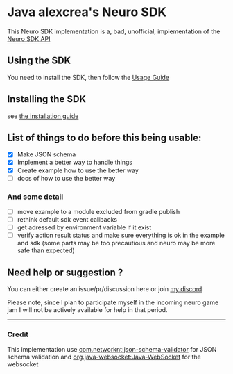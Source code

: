 # Java alexcrea's Neuro SDK
This Neuro SDK implementation is a, bad, unofficial,
implementation of the [Neuro SDK API](https://github.com/VedalAI/neuro-game-sdk/)

## Using the SDK
You need to install the SDK, then follow the [Usage Guide](./USAGE.md)

## Installing the SDK
see [the installation guide](./INSTALL.md)

## List of things to do before this being usable:
- [X] Make JSON schema
- [X] Implement a better way to handle things
- [X] Create example how to use the better way
- [ ] docs of how to use the better way

### And some detail
- [ ] move example to a module excluded from gradle publish
- [ ] rethink default sdk event callbacks
- [ ] get adressed by environment variable if it exist
- [ ] verify action result status and make sure everything is ok in the example and sdk (some parts may be too precautious and neuro may be more safe than expected)

## Need help or suggestion ?
You can either create an issue/pr/discussion here or join [my discord](https://discord.gg/swBrMf327a)

Please note, since I plan to participate myself in the incoming neuro game jam I will not be actively 
available for help in that period.

---

### Credit
This implementation use [com.networknt:json-schema-validator](https://github.com/networknt/json-schema-validator)
for JSON schema validation
and [org.java-websocket:Java-WebSocket](https://github.com/TooTallNate/Java-WebSocket) for the websocket

